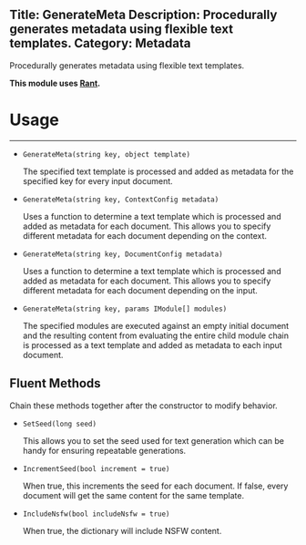 Title: GenerateMeta
Description: Procedurally generates metadata using flexible text templates.
Category: Metadata
---
Procedurally generates metadata using flexible text templates.

**This module uses [Rant](http://berkin.me/rant/).**

# Usage
---

  - `GenerateMeta(string key, object template)`
  
    The specified text template is processed and added as metadata for the specified key for every input document.

  - `GenerateMeta(string key, ContextConfig metadata)`
  
    Uses a function to determine a text template which is processed and added as metadata for each document. This allows you to specify different metadata for each document depending on the context.

  - `GenerateMeta(string key, DocumentConfig metadata)`
  
    Uses a function to determine a text template which is processed and added as metadata for each document. This allows you to specify different metadata for each document depending on the input.

  - `GenerateMeta(string key, params IModule[] modules)`
  
    The specified modules are executed against an empty initial document and the resulting content from evaluating the entire child module chain is processed as a text template and added as metadata to each input document.
  
## Fluent Methods

Chain these methods together after the constructor to modify behavior.
  
  - `SetSeed(long seed)`
  
    This allows you to set the seed used for text generation which can be handy for ensuring repeatable generations.
    
  - `IncrementSeed(bool increment = true)`
  
    When true, this increments the seed for each document. If false, every document will get the same content for the same template.
    
  - `IncludeNsfw(bool includeNsfw = true)`
  
    When true, the dictionary will include NSFW content.